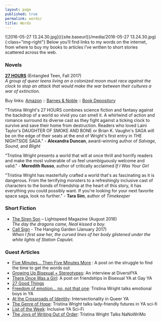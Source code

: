```yaml
---
layout: page
published: true
permalink: words/
title: Words
---
```


![2016-05-27 13.24.30.jpg]({{site.baseurl}}/media/2016-05-27 13.24.30.jpg){:class="img-right"} Below you’ll find links to my words on the internet, from where to buy my books to articles I’ve written to short stories scattered across the web.

### Novels
**[27 HOURS](https://www.goodreads.com/book/show/28526192-27-hours)** (Entangled Teen, Fall 2017)  
_A group of queer teens living on a colonized moon must race against the clock to stop an attack that would make the war between their cultures a war of extinction._  
  
Buy links: [Amazon](https://www.amazon.com/dp/1633758206/ref=sr_1_1?s=books&ie=UTF8&qid=1481850992&sr=1-1) :: [Barnes & Noble](http://www.barnesandnoble.com/w/27-hours-tristina-wright/1125323416?ean=9781633758209) :: [Book Depository](https://www.bookdepository.com/27-Hours-Tristin-Wright/9781633758209)  
  
"Tristina Wright's 27 HOURS combines science fiction and fantasy against the backdrop of a world so vivid you can smell it. A whirlwind of action and romance surround its diverse cast as they fight against a ticking clock to survive and save their home from destruction. Readers who loved Laini Taylor's DAUGHTER OF SMOKE AND BONE or Brian K. Vaughn's SAGA will be on the edge of their seats at the end of Wright's first entry in THE NIGHTSIDE SAGA." - **Alexandra Duncan**, award-winning author of _Salvage_, _Sound_, and _Blight_  
  
"Tristina Wright presents a world that will at once thrill and horrify readers and make the most vulnerable of us feel unambiguously welcome and valid." - **Meredith Russo**, author of critically acclaimed _If I Was Your Girl_  
  
"Tristina Wright has masterfully crafted a world that's as fascinating as it is dangerous. From the terrifying monsters to a refreshingly inclusive cast of characters to the bonds of friendship at the heart of this story, it has everything you could possibly want. If you're looking for your next favorite space saga, look no further." - **Tara Sim**, author of _Timekeeper_


### Short Fiction
- [The Siren Son](http://www.lightspeedmagazine.com/fiction/the-siren-son/) – Lightspeed Magazine (August 2016)   
_The day the dragons came, Neal kissed a boy._  
- [Call Sign](http://hanginggardenstories.tumblr.com/post/156578343920/call-sign-by-tristina-wright-when-i-first-saw-her) - The Hanging Garden (January 2017)  
_When I first saw her, the curved lines of her body glistened under the white lights of Station Capulet._


### Guest Articles
- [Five Minutes... Then Five Minutes More](http://www.yabuccaneers.com/blog/2016/6/9/endurance-five-minutes-then-five-minutes-more) : A post on the struggle to find the time to get the words out
- [Growing Up Bisexual + Stereotypes](http://www.diversifya.com/diversifya/diversifya-tristina-wright/): An interview at DiversifYA
- [There Once Was a Girl](http://www.gayya.org/?p=3083): A post on friendships in Bisexual YA at Gay YA
- [27 Good Things](http://27goodthings.com/2015/10/12/tristina-wright-author/)  
- [Freedom of emotion… no, not that one](http://www.yainterrobang.com/tristina-wright-emotional-boys-ya/): Tristina Wright talks emotional boys in YA  
- [At the Crossroads of Identity](http://www.gayya.org/?p=3984): Intersectionality in Queer YA  
- [The Genre of Hope](http://www.yainterrobang.com/starship-ladies-inclusive-scifi/): Tristina Wright talks lady-friendly futures in YA sci-fi  
- [List of the Week](http://www.yainterrobang.com/inclusive-ya-sci-fi-list/): Inclusive YA Sci-Fi  
- [The Joys of Writing Out of Order](http://www.yainterrobang.com/writing-out-of-order-nanowrimo-2016/): Tristina Wright Talks NaNoWriMo
